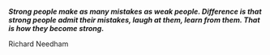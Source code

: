 _**Strong people make as many mistakes as weak people. Difference is that strong people admit their mistakes, laugh at them, learn from them. That is how they become strong.**_

Richard Needham